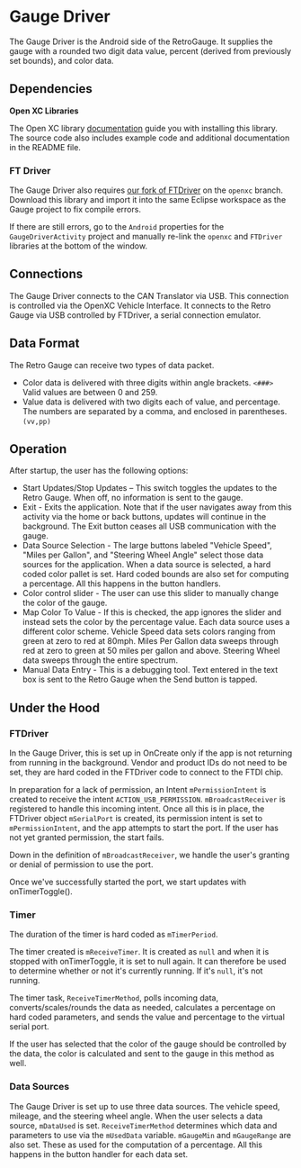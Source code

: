Gauge Driver
============

The Gauge Driver is the Android side of the RetroGauge. It supplies the gauge
with a rounded two digit data value, percent (derived from previously set
bounds), and color data.

## Dependencies

**Open XC Libraries**

The Open XC library
[documentation](http://openxcplatform.com/android/api-guide.html) guide you with
installing this library. The source code also includes example code and
additional documentation in the README file.

### FT Driver

The Gauge Driver also requires [our fork of
FTDriver](https://github.com/openxc/FTDriver) on the `openxc` branch. Download
this library and import it into the same Eclipse workspace as the Gauge project
to fix compile errors.

If there are still errors, go to the `Android` properties for the
`GaugeDriverActivity` project and manually re-link the `openxc` and `FTDriver`
libraries at the bottom of the window.

## Connections

The Gauge Driver connects to the CAN Translator via USB. This connection is
controlled via the OpenXC Vehicle Interface. It connects to the Retro Gauge via
USB controlled by FTDriver, a serial connection emulator.

## Data Format

The Retro Gauge can receive two types of data packet.

* Color data is delivered with three digits within angle brackets. `<###>`
  Valid values are between 0 and 259.
* Value data is delivered with two digits each of value, and percentage. The
  numbers are separated by a comma, and enclosed in parentheses. `(vv,pp)`

## Operation

After startup, the user has the following options:

* Start Updates/Stop Updates – This switch toggles the updates to the Retro
  Gauge. When off, no information is sent to the gauge.
* Exit - Exits the application. Note that if the user navigates away from this
  activity via the home or back buttons, updates will continue in the
  background. The Exit button ceases all USB communication with the gauge.
* Data Source Selection - The large buttons labeled "Vehicle Speed", "Miles per
  Gallon", and "Steering Wheel Angle" select those data sources for the
  application. When a data source is selected, a hard coded color pallet is
  set. Hard coded bounds are also set for computing a percentage. All this
  happens in the button handlers.
* Color control slider - The user can use this slider to manually change the
  color of the gauge.
* Map Color To Value - If this is checked, the app ignores the slider and
  instead sets the color by the percentage value. Each data source uses a
  different color scheme. Vehicle Speed data sets colors ranging from green at
  zero to red at 80mph. Miles Per Gallon data sweeps through red at zero to
  green at 50 miles per gallon and above. Steering Wheel data sweeps through
  the entire spectrum.
* Manual Data Entry - This is a debugging tool. Text entered in the text box is
  sent to the Retro Gauge when the Send button is tapped.

## Under the Hood

### FTDriver

In the Gauge Driver, this is set up in OnCreate only if the app is not returning
from running in the background. Vendor and product IDs do not need to be set,
they are hard coded in the FTDriver code to connect to the FTDI chip.

In preparation for a lack of permission, an Intent `mPermissionIntent` is
created to receive the intent `ACTION_USB_PERMISSION`. `mBroadcastReceiver` is
registered to handle this incoming intent. Once all this is in place, the
FTDriver object `mSerialPort` is created, its permission intent is set to
`mPermissionIntent`, and the app attempts to start the port. If the user has not
yet granted permission, the start fails.

Down in the definition of `mBroadcastReceiver`, we handle the user's granting or
denial of permission to use the port.

Once we've successfully started the port, we start updates with onTimerToggle().

### Timer

The duration of the timer is hard coded as `mTimerPeriod`.

The timer created is `mReceiveTimer`. It is created as `null` and when it is
stopped with onTimerToggle, it is set to null again. It can therefore be used to
determine whether or not it's currently running. If it's `null`, it's not
running.

The timer task, `ReceiveTimerMethod`, polls incoming data,
converts/scales/rounds the data as needed, calculates a percentage on hard coded
parameters, and sends the value and percentage to the virtual serial port.

If the user has selected that the color of the gauge should be controlled by the
data, the color is calculated and sent to the gauge in this method as well.

### Data Sources

The Gauge Driver is set up to use three data sources. The vehicle speed,
mileage, and the steering wheel angle. When the user selects a data source,
`mDataUsed` is set. `ReceiveTimerMethod` determines which data and parameters to
use via the `mUsedData` variable. `mGaugeMin` and `mGaugeRange` are also set.
These as used for the computation of a percentage. All this happens in the
button handler for each data set.

